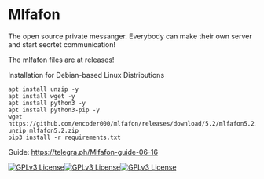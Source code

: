 # Mlfafon

The open source private messanger. Everybody can make their own server and start secrtet communication!

The mlfafon files are at releases!

Installation for Debian-based Linux Distributions
```
apt install unzip -y
apt install wget -y
apt install python3 -y
apt install python3-pip -y
wget https://github.com/encoder000/mlfafon/releases/download/5.2/mlfafon5.2.zip
unzip mlfafon5.2.zip
pip3 install -r requirements.txt
```




Guide: https://telegra.ph/Mlfafon-guide-06-16

[![GPLv3 License](https://img.shields.io/badge/License-GPL%20v3-yellow.svg)](https://opensource.org/licenses/)[![GPLv3 License](https://img.shields.io/badge/download-ff0000)](http://github.com/encoder000/mlfafon/releases)[![GPLv3 License](https://img.shields.io/badge/donate-00ff00)](https://www.youtube.com/watch?v=1GrOo3SccEY)
